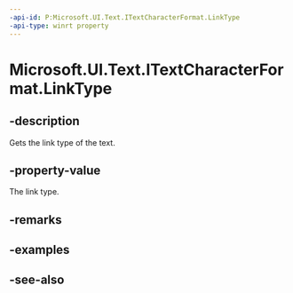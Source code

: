 ```yaml
---
-api-id: P:Microsoft.UI.Text.ITextCharacterFormat.LinkType
-api-type: winrt property
---
```


<!-- Property syntax
public Windows.UI.Text.LinkType LinkType { get; }
-->

# Microsoft.UI.Text.ITextCharacterFormat.LinkType

## -description
Gets the link type of the text.

## -property-value
The link type.

## -remarks

## -examples

## -see-also
